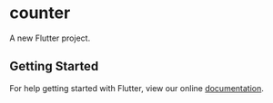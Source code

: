 # counter

A new Flutter project.

## Getting Started

For help getting started with Flutter, view our online
[documentation](https://flutter.io/).
